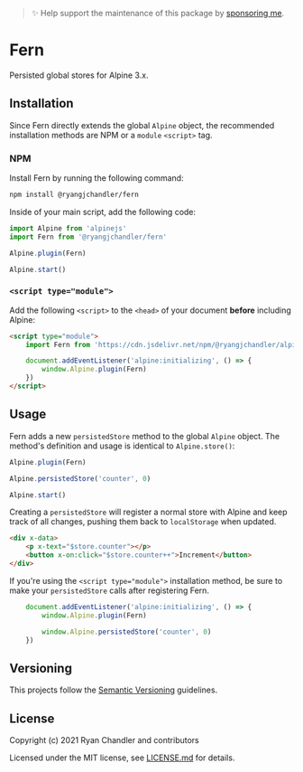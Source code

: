 > ✨ Help support the maintenance of this package by [sponsoring me](https://github.com/sponsors/ryangjchandler).

# Fern

Persisted global stores for Alpine 3.x.

## Installation

Since Fern directly extends the global `Alpine` object, the recommended installation methods are NPM or a `module` `<script>` tag.

### NPM

Install Fern by running the following command:

```bash
npm install @ryangjchandler/fern
```

Inside of your main script, add the following code:

```js
import Alpine from 'alpinejs'
import Fern from '@ryangjchandler/fern'

Alpine.plugin(Fern)

Alpine.start()
```

### `<script type="module">`

Add the following `<script>` to the `<head>` of your document **before** including Alpine:

```html
<script type="module">
    import Fern from 'https://cdn.jsdelivr.net/npm/@ryangjchandler/alpine-tooltip@0.x.x/dist/module.esm.js'

    document.addEventListener('alpine:initializing', () => {
        window.Alpine.plugin(Fern)
    })
</script>
```

## Usage

Fern adds a new `persistedStore` method to the global `Alpine` object. The method's definition and usage is identical to `Alpine.store()`:

```js
Alpine.plugin(Fern)

Alpine.persistedStore('counter', 0)

Alpine.start()
```

Creating a `persistedStore` will register a normal store with Alpine and keep track of all changes, pushing them back to `localStorage` when updated.

```html
<div x-data>
    <p x-text="$store.counter"></p>
    <button x-on:click="$store.counter++">Increment</button>
</div>
```

If you're using the `<script type="module">` installation method, be sure to make your `persistedStore` calls after registering Fern.

```js
    document.addEventListener('alpine:initializing', () => {
        window.Alpine.plugin(Fern)

        window.Alpine.persistedStore('counter', 0)
    })
```

## Versioning

This projects follow the [Semantic Versioning](https://semver.org/) guidelines.

## License

Copyright (c) 2021 Ryan Chandler and contributors

Licensed under the MIT license, see [LICENSE.md](LICENSE.md) for details.
